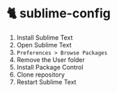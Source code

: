 # 🐈 sublime-config

1. Install Sublime Text
2. Open Sublime Text
3. `Preferences > Browse Packages`
4. Remove the User folder
5. Install Package Control
6. Clone repository
7. Restart Sublime Text
